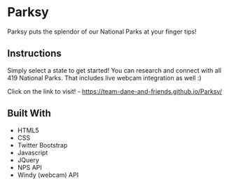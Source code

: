 # Parksy

Parksy puts the splendor of our National Parks at your finger tips!

## Instructions

 Simply select a state to get started! You can research and connect with all 419 National Parks. That includes live webcam integration as well :)

Click on the link to visit! - https://team-dane-and-friends.github.io/Parksy/

## Built With 

* HTML5
* CSS
* Twitter Bootstrap 
* Javascript
* JQuery
* NPS API
* Windy (webcam) API
